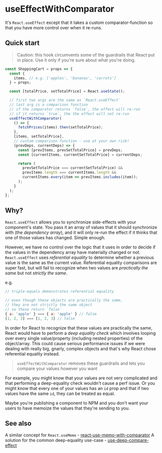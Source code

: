 # useEffectWithComparator

It's `React.useEffect` except that it takes a custom comparator-function so that you have more control over when it re-runs.

## Quick start

> Caution: this hook circumvents some of the guardrails that React put in place. Use it only if you're sure about what you're doing.

```js
const ShoppingCart = props => {
  const {
    items, // e.g. ['apples', 'bananas', 'carrots']
  } = props;

  const [totalPrice, setTotalPrice] = React.useState();

  // first two args are the same as `React.useEffect`
  // last arg is a comparison function
  // if the comparator returns `false`, the effect will re-run
  // if it returns `true`, the the effect will not re-run
  useEffectWithComparator(
    () => {
      fetchPrices(items).then(setTotalPrice);
    },
    [items, setTotalPrice],
    // custom comparison function - use at your own risk!
    (prevDeps, currentDeps) => {
      const [prevItems, prevSetTotalPrice] = prevDeps;
      const [currentItems, currentSetTotalPrice] = currentDeps;

      return (
        prevSetTotalPrice === currentSetTotalPrice) &&
        prevItems.length === currentItems.length &&
        currentItems.every(item => prevItems.includes(item));
      );
    }
  );
};
```

## Why?

`React.useEffect` allows you to synchronize side-effects with your component's state. You pass it an array of values that it should synchronize with (the _dependency array_), and it will only re-run the effect if it thinks that one of those values has changed. Simple enough.

However, we have no control over the logic that it uses in order to decide if the values in the dependency array have materially changed or not. `React.useEffect` uses _referential equality_ to determine whether a previous value is the same as the current value. Referential equality comparisons are super fast, but will fail to recognize when two values are _practically the same_ but not _strictly the same_.

e.g.

```js
// triple-equals demonstrates referential equality

// even though these objects are practically the same,
// they are not strictly the same object
// so these return `false`
{ a: 'apple' } === { a: 'apple' } // false
[1, 2, 3] === [1, 2, 3] // false
```

In order for React to recognize that these values are practically the same, React would have to perform a _deep equality check_ which involves looping over every single value/property (including nested properties) of the object/array. This could cause serious performance issues if we were dealing with really big, gnarly, complex objects and that's why React chose referential equality instead.

> `useEffectWithComparator` removes these guardrails and lets you compare your values however you want

For example, you might know that your values are not very complicated and that performing a deep-equality check wouldn't cause a perf issue. Or you might know that every one of your values has an `id` prop and that if two values have the same `id`, they can be treated as equal.

Maybe you're publishing a component to NPM and you don't want your users to have memoize the values that they're sending to you.

## See also

A similar concept for `React.useMemo` - [react-use-memo-with-comparator](https://www.npmjs.com/package/react-use-memo-with-comparator)
A solution for the common deep-equality use-case - [use-deep-compare-effect](https://www.npmjs.com/package/use-deep-compare-effect)
